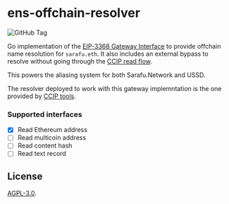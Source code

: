 # ens-offchain-resolver

![GitHub Tag](https://img.shields.io/github/v/tag/grassrootseconomics/ens-offchain-resolver)

Go implementation of the
[EIP-3368 Gateway Interface](https://eips.ethereum.org/EIPS/eip-3668#gateway-interface)
to provide offchain name resolution for `sarafu.eth`. It also includes an
external bypass to resolve without going through the
[CCIP read flow](https://docs.ens.domains/resolvers/ccip-read#ccip-read-flow).

This powers the aliasing system for both Sarafu.Network and USSD.

The resolver deployed to work with this gateway implemntation is the one
provided by
[CCIP tools](https://github.com/ensdomains/ccip-tools/blob/master/contracts/OffchainResolver.sol).

### Supported interfaces

- [x] Read Ethereum address
- [ ] Read multicoin address
- [ ] Read content hash
- [ ] Read text record

## License

[AGPL-3.0](LICENSE).
